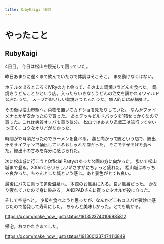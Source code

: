 ```yaml
---
title: RubyKaigi 4日目
---
```


# やったこと

## RubyKaigi

4日目。
今日は松山を観光して回っていた。

昨日あまりに遅くまで飲んでいたので体調はそこそこ。
まあ動けなくはない。

ホテルを出るところでIVRyの方と会って、そのまま鍋焼きうどんを食べた。
鍋焼きうどんことりという店。入ったらいきなりうどんの注文を訊かれるワイルドな店だった。
スープがおいしい鍋焼きうどんだった。個人的には結構好き。

その後は松山市駅へ。荷物を置いてカドショを見たりしていた。
なんかファイメナとかが安かったので買った。
あとデッキビルドパックを1箱せっかくなので買った。これは実質オリパを買う気分。
松山ではあまり遊戯王は流行ってないっぽく、ロクなオリパがなかった。

時間が12時頃だったのでラーメンを食べる。
麺と向かって鰹という店で、鰹出汁をサイフォンで抽出しているおしゃれな店だった。
そこでまぜそばを食べた。鰹出汁の甘みを存分に感じられた。

次に松山城に行こうとOfficial Partyのあった公園の方に向かった。
歩いて松山城まで登る。200mくらいらしいがさすがにちょっと疲れた。
松山城はめっちゃ良かった。ちゃんとした城という感じ。あと景色がとても良い。

最後にバスに乗って道後温泉へ。
本館のお風呂に入る。良い風呂だった。
かなり疲れていたので身に染みる。
ANDPADさんに貰ったタオルが役に立った。

そして空港へと。
夕飯を食べようと思ったが、なんかどこもコスパが微妙に感じたので奮発して寿司にした。
ちゃんと美味しかった。とても助かる。

<https://x.com/make_now_just/status/1913523740106985812>

帰宅。おつかれさまでした。

<https://x.com/make_now_just/status/1913601337474113849>
